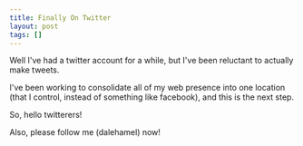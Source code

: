 ```yaml
---
title: Finally On Twitter
layout: post
tags: []
---
```



Well I've had a twitter account for a while, but I've been reluctant to actually make tweets.

I've been working to consolidate all of my web presence into one location (that I control, instead of something like facebook), and this is the next step.

So, hello twitterers!

Also, please follow me (dalehamel) now!
